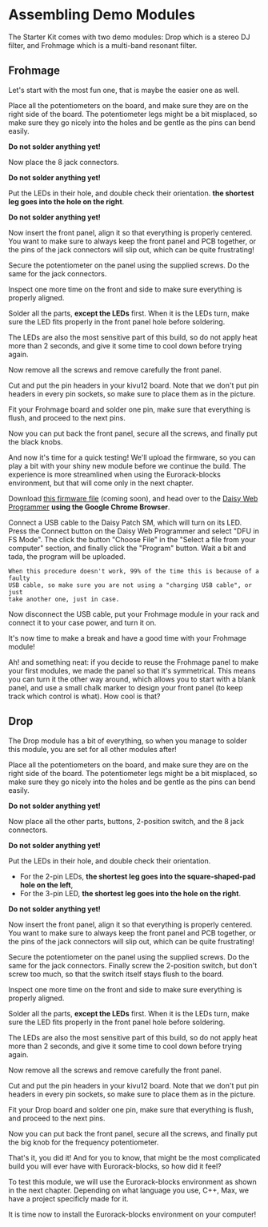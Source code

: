 # Assembling Demo Modules

The Starter Kit comes with two demo modules: Drop which is a stereo DJ filter,
and Frohmage which is a multi-band resonant filter.


## Frohmage

Let's start with the most fun one, that is maybe the easier one as well.

Place all the potentiometers on the board, and make sure they are on the right side of the board.
The potentiometer legs might be a bit misplaced, so make sure they go nicely into the holes
and be gentle as the pins can bend easily.

**Do not solder anything yet!**

Now place the 8 jack connectors.

**Do not solder anything yet!**

Put the LEDs in their hole, and double check their orientation.
**the shortest leg goes into the hole on the right**.

**Do not solder anything yet!**

Now insert the front panel, align it so that everything is properly centered.
You want to make sure to always keep the front panel and PCB together, or the pins of the
jack connectors will slip out, which can be quite frustrating!

Secure the potentiometer on the panel using the supplied screws. Do the same for the jack
connectors.

Inspect one more time on the front and side to make sure everything is properly aligned.

Solder all the parts, **except the LEDs** first.
When it is the LEDs turn, make sure the LED fits properly in the front panel hole before soldering.

The LEDs are also the most sensitive part of this build, so do not apply heat more than 2 seconds,
and give it some time to cool down before trying again.

Now remove all the screws and remove carefully the front panel.

Cut and put the pin headers in your kivu12 board. Note that we don't put pin headers in
every pin sockets, so make sure to place them as in the picture.

Fit your Frohmage board and solder one pin, make sure that everything is flush, and proceed to
the next pins.

Now you can put back the front panel, secure all the screws, and finally put the black knobs.

And now it's time for a quick testing!
We'll upload the firmware, so you can play a bit with your shiny new module before we continue
the build. The experience is more streamlined when using the Eurorack-blocks environment,
but that will come only in the next chapter.

Download [this firmware file](https://todo) (coming soon), and head over to the
[Daisy Web Programmer](https://electro-smith.github.io/Programmer/)
**using the Google Chrome Browser**.

Connect a USB cable to the Daisy Patch SM, which will turn on its LED.
Press the Connect button on the Daisy Web Programmer and select "DFU in FS Mode".
The click the button "Choose File" in the "Select a file from your computer" section,
and finally click the "Program" button. Wait a bit and tada, the program will be uploaded.

```{important}
When this procedure doesn't work, 99% of the time this is because of a faulty
USB cable, so make sure you are not using a "charging USB cable", or just
take another one, just in case.
```

Now disconnect the USB cable, put your Frohmage module in your rack and connect it
to your case power, and turn it on.

It's now time to make a break and have a good time with your Frohmage module!

Ah! and something neat: if you decide to reuse the Frohmage panel to make your first
modules, we made the panel so that it's symmetrical. This means you can turn it the
other way around, which allows you to start with a blank panel, and use a small chalk marker
to design your front panel (to keep track which control is what). How cool is that?


## Drop

The Drop module has a bit of everything, so when you manage to solder this module,
you are set for all other modules after!

Place all the potentiometers on the board, and make sure they are on the right side of the board.
The potentiometer legs might be a bit misplaced, so make sure they go nicely into the holes
and be gentle as the pins can bend easily.

**Do not solder anything yet!**

Now place all the other parts, buttons, 2-position switch, and the 8 jack connectors.

**Do not solder anything yet!**

Put the LEDs in their hole, and double check their orientation.
- For the 2-pin LEDs, **the shortest leg goes into the square-shaped-pad hole on the left**,
- For the 3-pin LED, **the shortest leg goes into the hole on the right**.

**Do not solder anything yet!**

Now insert the front panel, align it so that everything is properly centered.
You want to make sure to always keep the front panel and PCB together, or the pins of the
jack connectors will slip out, which can be quite frustrating!

Secure the potentiometer on the panel using the supplied screws. Do the same for the jack
connectors. Finally screw the 2-position switch, but don't screw too much, so that the switch
itself stays flush to the board.

Inspect one more time on the front and side to make sure everything is properly aligned.

Solder all the parts, **except the LEDs** first.
When it is the LEDs turn, make sure the LED fits properly in the front panel hole before soldering.

The LEDs are also the most sensitive part of this build, so do not apply heat more than 2 seconds,
and give it some time to cool down before trying again.

Now remove all the screws and remove carefully the front panel.

Cut and put the pin headers in your kivu12 board. Note that we don't put pin headers in
every pin sockets, so make sure to place them as in the picture.

Fit your Drop board and solder one pin, make sure that everything is flush, and proceed to
the next pins.

Now you can put back the front panel, secure all the screws, and finally put the big
knob for the frequency potentiometer.

That's it, you did it! And for you to know, that might be the most complicated build you will
ever have with Eurorack-blocks, so how did it feel?

To test this module, we will use the Eurorack-blocks environment as shown in the next
chapter. Depending on what language you use, C++, Max, we have a project
specificly made for it.

It is time now to install the Eurorack-blocks environment on your computer!
